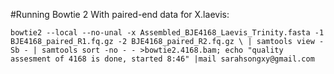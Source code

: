 #Running Bowtie 2
With paired-end data for X.laevis:
```
bowtie2 --local --no-unal -x Assembled_BJE4168_Laevis_Trinity.fasta -1 BJE4168_paired_R1.fq.gz -2 BJE4168_paired_R2.fq.gz \ | samtools view -Sb - | samtools sort -no - - >bowtie2.4168.bam; echo "quality assesment of 4168 is done, started 8:46" |mail sarahsongxy@gmail.com
```
